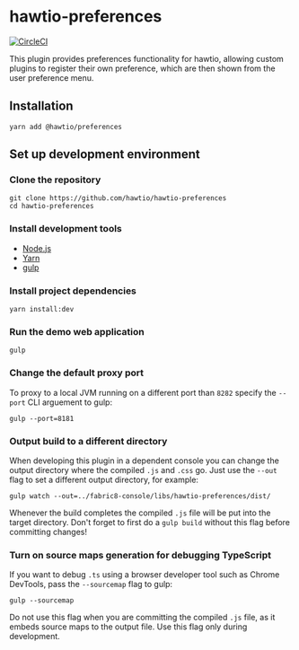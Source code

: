 # hawtio-preferences

[![CircleCI](https://circleci.com/gh/hawtio/hawtio-preferences.svg?style=svg)](https://circleci.com/gh/hawtio/hawtio-preferences)

This plugin provides preferences functionality for hawtio, allowing custom plugins to register their own preference, which are then shown from the user preference menu.

## Installation

```
yarn add @hawtio/preferences
```

## Set up development environment

### Clone the repository

```
git clone https://github.com/hawtio/hawtio-preferences
cd hawtio-preferences
```

### Install development tools

* [Node.js](http://nodejs.org)
* [Yarn](https://yarnpkg.com)
* [gulp](http://gulpjs.com/)

### Install project dependencies

```
yarn install:dev
```

### Run the demo web application

```
gulp
```

### Change the default proxy port

To proxy to a local JVM running on a different port than `8282` specify the `--port` CLI arguement to gulp:
```
gulp --port=8181
```
### Output build to a different directory

When developing this plugin in a dependent console you can change the output directory where the compiled `.js` and `.css` go.  Just use the `--out` flag to set a different output directory, for example:

    gulp watch --out=../fabric8-console/libs/hawtio-preferences/dist/

Whenever the build completes the compiled `.js` file will be put into the target directory.  Don't forget to first do a `gulp build` without this flag before committing changes!

### Turn on source maps generation for debugging TypeScript

If you want to debug `.ts` using a browser developer tool such as Chrome DevTools, pass the `--sourcemap` flag to gulp:

    gulp --sourcemap

Do not use this flag when you are committing the compiled `.js` file, as it embeds source maps to the output file. Use this flag only during development.
